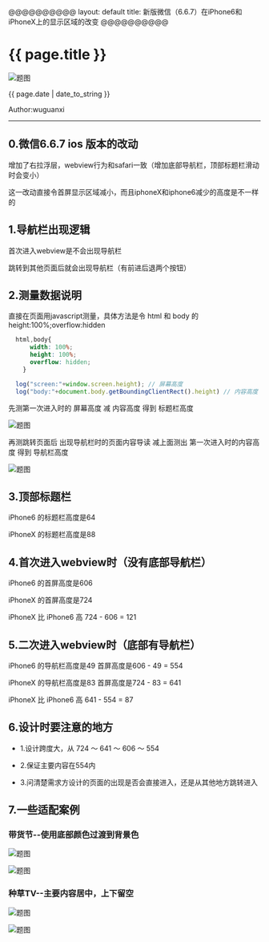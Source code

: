 @@@@@@@@@@
layout: default
title: 新版微信（6.6.7）在iPhone6和iPhoneX上的显示区域的改变
@@@@@@@@@@

# {{ page.title }}

![题图](/blog/images/blog/2018_06_13/iphones.jpg)


{{ page.date | date_to_string }}

Author:wuguanxi

***

## 0.微信6.6.7 ios 版本的改动

增加了右拉浮层，webview行为和safari一致（增加底部导航栏，顶部标题栏滑动时会变小）

这一改动直接令首屏显示区域减小，而且iphoneX和iphone6减少的高度是不一样的

## 1.导航栏出现逻辑

  首次进入webview是不会出现导航栏

  跳转到其他页面后就会出现导航栏（有前进后退两个按钮）


## 2.测量数据说明
  直接在页面用javascript测量，具体方法是令 html 和 body 的 height:100%;overflow:hidden
```css
  html,body{
      width: 100%;
      height: 100%;
      overflow: hidden;
    }
```
```js
  log("screen:"+window.screen.height); // 屏幕高度
  log("body:"+document.body.getBoundingClientRect().height) // 内容高度
```
  先测第一次进入时的 屏幕高度 减 内容高度 得到 标题栏高度

  ![题图](/blog/images/blog/2018_06_13/WechatIMG183.png)

  再测跳转页面后 出现导航栏时的页面内容导读 减上面测出 第一次进入时的内容高度 得到 导航栏高度

  ![题图](/blog/images/blog/2018_06_13/WechatIMG182.png)

## 3.顶部标题栏

  iPhone6 的标题栏高度是64

  iPhoneX 的标题栏高度是88

## 4.首次进入webview时（没有底部导航栏）

  iPhone6 的首屏高度是606

  iPhoneX 的首屏高度是724 

  iPhoneX 比 iPhone6 高 724 - 606 = 121

## 5.二次进入webview时（底部有导航栏）

  iPhone6 的导航栏高度是49 首屏高度是606 - 49 = 554

  iPhoneX 的导航栏高度是83 首屏高度是724 - 83 = 641

  iPhoneX 比 iPhone6 高 641 - 554 = 87

## 6.设计时要注意的地方

- 1.设计跨度大，从 724 ～ 641 ～ 606 ～ 554

- 2.保证主要内容在554内

- 3.问清楚需求方设计的页面的出现是否会直接进入，还是从其他地方跳转进入

## 7.一些适配案例

### 带货节--使用底部颜色过渡到背景色

![题图](/blog/images/blog/2018_06_13/WechatIMG67.jpeg)

![题图](/blog/images/blog/2018_06_13/WechatIMG185.png)

### 种草TV--主要内容居中，上下留空

![题图](/blog/images/blog/2018_06_13/WechatIMG64.jpeg)

![题图](/blog/images/blog/2018_06_13/WechatIMG186.png)





